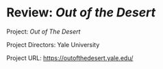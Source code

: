 # Review: _Out of the Desert_

Project: _Out of The Desert_ 

Project Directors: Yale University

Project URL: https://outofthedesert.yale.edu/
